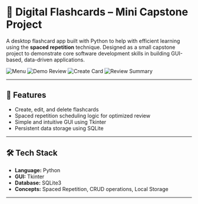# 🧠 Digital Flashcards – Mini Capstone Project

A desktop flashcard app built with Python to help with efficient learning using the **spaced repetition** technique. Designed as a small capstone project to demonstrate core software development skills in building GUI-based, data-driven applications.

![Menu](https://github.com/user-attachments/assets/7cf648cb-b60d-4476-9390-c446d0732873)
![Demo Review](https://github.com/user-attachments/assets/3e0cab5a-c7ec-4a1c-852c-db034a99ad0f)
![Create Card](https://github.com/user-attachments/assets/b5547433-d3c9-49a4-b0d2-164c7e36dc3f)
![Review Summary](https://github.com/user-attachments/assets/9702d2f1-15de-42ef-a503-8a14ff2e575a)

---

## 🚀 Features

- Create, edit, and delete flashcards
- Spaced repetition scheduling logic for optimized review
- Simple and intuitive GUI using Tkinter
- Persistent data storage using SQLite

---

## 🛠️ Tech Stack

- **Language:** Python
- **GUI:** Tkinter
- **Database:** SQLite3
- **Concepts:** Spaced Repetition, CRUD operations, Local Storage

---
